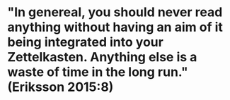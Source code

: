 # "In genereal, you should never read anything without having an aim of it being integrated into your Zettelkasten. Anything else is a waste of time in the long run." (Eriksson 2015:8)
